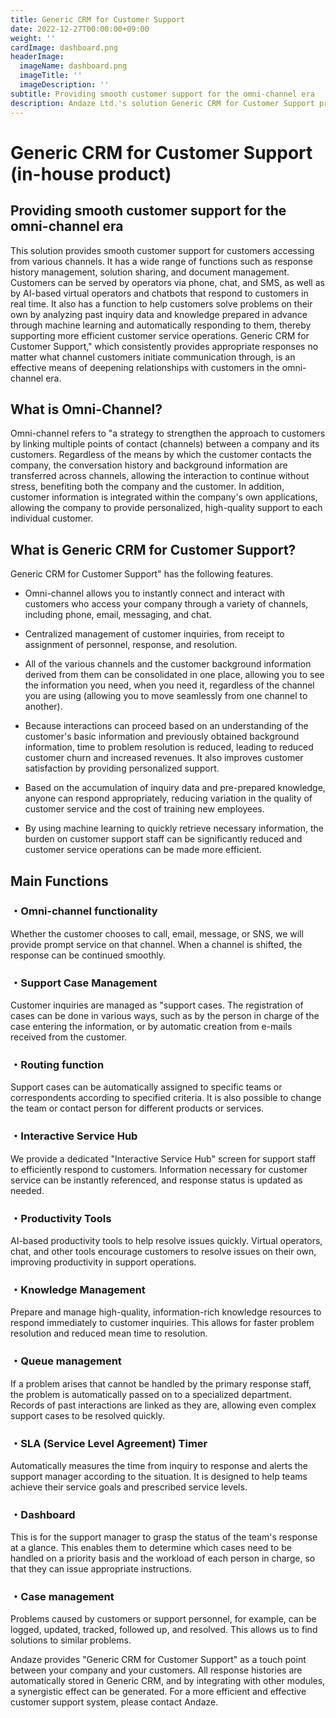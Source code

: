 ```yaml
---
title: Generic CRM for Customer Support
date: 2022-12-27T00:00:00+09:00
weight: ''
cardImage: dashboard.png
headerImage:
  imageName: dashboard.png
  imageTitle: ''
  imageDescription: ''
subtitle: Providing smooth customer support for the omni-channel era
description: Andaze Ltd.'s solution Generic CRM for Customer Support provides smooth customer support for the omni-channel era. For a more efficient and effective customer support system to deepen relationships with your customers, please contact Andaze.
---
```

# Generic CRM for Customer Support (in-house product)

## Providing smooth customer support for the omni-channel era



This solution provides smooth customer support for customers accessing from various channels. It has a wide range of functions such as response history management, solution sharing, and document management. Customers can be served by operators via phone, chat, and SMS, as well as by AI-based virtual operators and chatbots that respond to customers in real time. It also has a function to help customers solve problems on their own by analyzing past inquiry data and knowledge prepared in advance through machine learning and automatically responding to them, thereby supporting more efficient customer service operations. Generic CRM for Customer Support," which consistently provides appropriate responses no matter what channel customers initiate communication through, is an effective means of deepening relationships with customers in the omni-channel era.



## What is Omni-Channel?

Omni-channel refers to "a strategy to strengthen the approach to customers by linking multiple points of contact (channels) between a company and its customers. Regardless of the means by which the customer contacts the company, the conversation history and background information are transferred across channels, allowing the interaction to continue without stress, benefiting both the company and the customer. In addition, customer information is integrated within the company's own applications, allowing the company to provide personalized, high-quality support to each individual customer.



## What is Generic CRM for Customer Support?

Generic CRM for Customer Support" has the following features.

* Omni-channel allows you to instantly connect and interact with customers who access your company through a variety of channels, including phone, email, messaging, and chat.

* Centralized management of customer inquiries, from receipt to assignment of personnel, response, and resolution.

* All of the various channels and the customer background information derived from them can be consolidated in one place, allowing you to see the information you need, when you need it, regardless of the channel you are using (allowing you to move seamlessly from one channel to another).

* Because interactions can proceed based on an understanding of the customer's basic information and previously obtained background information, time to problem resolution is reduced, leading to reduced customer churn and increased revenues. It also improves customer satisfaction by providing personalized support.

* Based on the accumulation of inquiry data and pre-prepared knowledge, anyone can respond appropriately, reducing variation in the quality of customer service and the cost of training new employees.

* By using machine learning to quickly retrieve necessary information, the burden on customer support staff can be significantly reduced and customer service operations can be made more efficient.



## Main Functions

### ・Omni-channel functionality

Whether the customer chooses to call, email, message, or SNS, we will provide prompt service on that channel. When a channel is shifted, the response can be continued smoothly.

### ・Support Case Management

Customer inquiries are managed as "support cases. The registration of cases can be done in various ways, such as by the person in charge of the case entering the information, or by automatic creation from e-mails received from the customer.

### ・Routing function

Support cases can be automatically assigned to specific teams or correspondents according to specified criteria. It is also possible to change the team or contact person for different products or services.

### ・Interactive Service Hub

We provide a dedicated "Interactive Service Hub" screen for support staff to efficiently respond to customers. Information necessary for customer service can be instantly referenced, and response status is updated as needed.

### ・Productivity Tools

AI-based productivity tools to help resolve issues quickly. Virtual operators, chat, and other tools encourage customers to resolve issues on their own, improving productivity in support operations.

### ・Knowledge Management

Prepare and manage high-quality, information-rich knowledge resources to respond immediately to customer inquiries. This allows for faster problem resolution and reduced mean time to resolution.

### ・Queue management

If a problem arises that cannot be handled by the primary response staff, the problem is automatically passed on to a specialized department. Records of past interactions are linked as they are, allowing even complex support cases to be resolved quickly.

### ・SLA (Service Level Agreement) Timer

Automatically measures the time from inquiry to response and alerts the support manager according to the situation. It is designed to help teams achieve their service goals and prescribed service levels.

### ・Dashboard

This is for the support manager to grasp the status of the team's response at a glance. This enables them to determine which cases need to be handled on a priority basis and the workload of each person in charge, so that they can issue appropriate instructions.

### ・Case management

Problems caused by customers or support personnel, for example, can be logged, updated, tracked, followed up, and resolved. This allows us to find solutions to similar problems.



Andaze provides "Generic CRM for Customer Support" as a touch point between your company and your customers. All response histories are automatically stored in Generic CRM, and by integrating with other modules, a synergistic effect can be generated. For a more efficient and effective customer support system, please contact Andaze.